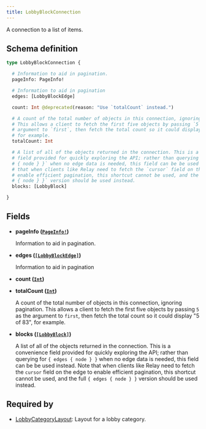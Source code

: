 ```yaml
---
title: LobbyBlockConnection
---
```


A connection to a list of items.

## Schema definition
```graphql
type LobbyBlockConnection {

  # Information to aid in pagination.
  pageInfo: PageInfo!

  # Information to aid in pagination
  edges: [LobbyBlockEdge]

  count: Int @deprecated(reason: "Use `totalCount` instead.")

  # A count of the total number of objects in this connection, ignoring pagination.
  # This allows a client to fetch the first five objects by passing `5` as the
  # argument to `first`, then fetch the total count so it could display "5 of 83",
  # for example.
  totalCount: Int

  # A list of all of the objects returned in the connection. This is a convenience
  # field provided for quickly exploring the API; rather than querying for `{ edges
  # { node } }` when no edge data is needed, this field can be be used instead. Note
  # that when clients like Relay need to fetch the `cursor` field on the edge to
  # enable efficient pagination, this shortcut cannot be used, and the full `{ edges
  # { node } }` version should be used instead.
  blocks: [LobbyBlock]

}
```

## Fields

* **pageInfo ([`PageInfo!`](graphql/schema/pageinfo.md))**

  Information to aid in pagination.

* **edges ([`[LobbyBlockEdge]`](graphql/schema/lobbyblockedge.md))**

  Information to aid in pagination

* **count ([`Int`](graphql/schema/int.md))**


* **totalCount ([`Int`](graphql/schema/int.md))**

  A count of the total number of objects in this connection, ignoring pagination. This allows a client to fetch the first five objects by passing `5` as the argument to `first`, then fetch the total count so it could display "5 of 83", for example.

* **blocks ([`[LobbyBlock]`](graphql/schema/lobbyblock.md))**

  A list of all of the objects returned in the connection. This is a convenience field provided for quickly exploring the API; rather than querying for `{ edges { node } }` when no edge data is needed, this field can be be used instead. Note that when clients like Relay need to fetch the `cursor` field on the edge to enable efficient pagination, this shortcut cannot be used, and the full `{ edges { node } }` version should be used instead.


## Required by
* [LobbyCategoryLayout](graphql/schema/lobbycategorylayout.md): Layout for a lobby category.
